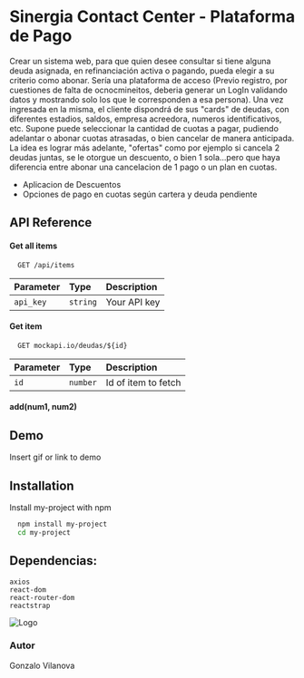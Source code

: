 # Sinergia Contact Center - Plataforma de Pago

Crear un sistema web, para que quien desee consultar si tiene alguna deuda asignada, en refinanciación activa o pagando, pueda elegir a su criterio como abonar.
Sería una plataforma de acceso (Previo registro, por cuestiones de falta de ocnocmineitos, deberia generar un LogIn validando datos y mostrando solo los que le corresponden
a esa persona). Una vez ingresada en la misma, el cliente dispondrá de sus "cards" de deudas, con diferentes estadios, saldos, empresa acreedora, numeros identificativos, etc.
Supone puede seleccionar la cantidad de cuotas a pagar, pudiendo adelantar o abonar cuotas atrasadas, o bien cancelar de manera anticipada. La idea es lograr más adelante,
"ofertas" como por ejemplo si cancela 2 deudas juntas, se le otorgue un descuento, o bien 1 sola...pero que haya diferencia entre abonar una cancelacion de 1 pago o un plan en cuotas.

- Aplicacion de Descuentos
- Opciones de pago en cuotas según cartera y deuda pendiente

## API Reference

#### Get all items

```http mockapi.io
  GET /api/items
```

| Parameter | Type     | Description  |
| :-------- | :------- | :----------- |
| `api_key` | `string` | Your API key |

#### Get item

```http
  GET mockapi.io/deudas/${id}
```

| Parameter | Type     | Description         |
| :-------- | :------- | :------------------ |
| `id`      | `number` | Id of item to fetch |

#### add(num1, num2)

## Demo

Insert gif or link to demo

## Installation

Install my-project with npm

```bash
  npm install my-project
  cd my-project
```

## Dependencias:

    axios
    react-dom
    react-router-dom
    reactstrap

![Logo](http://sinergiacc.ar/assests/img/Logotras.png)

### Autor

Gonzalo Vilanova
